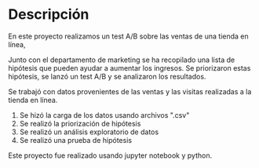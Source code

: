 # Descripción

En este proyecto realizamos un test A/B sobre las ventas de una tienda en línea,

Junto con el departamento de marketing se ha recopilado una lista de hipótesis que pueden ayudar a aumentar los ingresos. Se priorizaron estas hipótesis, se lanzó un test A/B y se analizaron los resultados.

Se trabajó  con datos provenientes de las ventas y las visitas realizadas a la tienda en línea.

1. Se hizó la carga de los datos usando archivos ".csv"
2. Se realizó la priorización de hipótesis
3. Se realizó un análisis exploratorio de datos
4. Se realizó una prueba de hipótesis

Este proyecto fue realizado usando jupyter notebook y python.